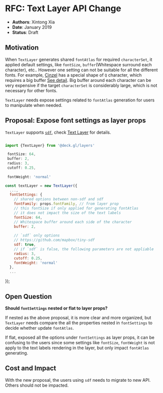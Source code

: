 # RFC: Text Layer API Change

* **Authors**: Xintong Xia 
* **Date**: January 2019
* **Status**: Draft 

## Motivation 

When `TextLayer` generates shared `fontAtlas` for required `characterSet`, it applied default settings, like 
`fontSize`, `buffer`(Whitespace surround each character), etc.. However one setting can not be suitable for 
all the different fonts. For example, [Cinzel](https://fonts.google.com/specimen/Cinzel) has a special shape 
of `Q` character, which requires a big buffer [See detail](https://github.com/uber/deck.gl/pull/2609). Big buffer around each character can be very expensive 
if the target `characterSet` is considerably large, which is not necessary for other fonts.

`TextLayer` needs expose settings related to `fontAtlas` generation for users to manipulate when needed.

## Proposal: Expose font settings as layer props

`TextLayer` supports [`sdf`](https://github.com/mapbox/tiny-sdf), check [Text Layer](/docs/layers/text-layer.md) for details.

```js

import {TextLayer} from '@deck.gl/layers'

 fontSize: 64,
 buffer: 2,
 radius: 3,
 cutoff: 0.25,
 
 fontWeight: 'normal'

const textLayer = new TextLayer({
  ...,
  fontSettings: {
    // shared options between non-sdf and sdf
    fontFamily: props.fontFamily, // from layer prop
    // this fontSize if only applied for generating fontAtlas
    // it does not impact the size of the text labels 
    fontSize: 64, 
    // Whitespace buffer around each side of the character
    buffer: 2,
    
    // `sdf` only options
    // https://github.com/mapbox/tiny-sdf
    sdf: true,
    // if `sdf` is false, the following parameters are not appliable
    radius: 3,
    cutoff: 0.25,
    fontWeight: 'normal'
  },
  ...
```
});

## Open Question 

**Should `fontSettings` nested or flat to layer props?**

If nested as the above proposal, it is more clear and more organized, but `TextLayer` needs compare the all the
properties nested in `fontSettings` to decide whether update `fontAtlas`. 

If flat, exposed all the options under `fontSettings` as layer props, it can be confusing to the users since some settings like `fontSize`, `fontWeight` is 
not apply to the text labels rendering in the layer, but only impact `fontAtlas` generating.

## Cost and Impact
With the new proposal, the users using `sdf` needs to migrate to new API. Others should not be impacted.
